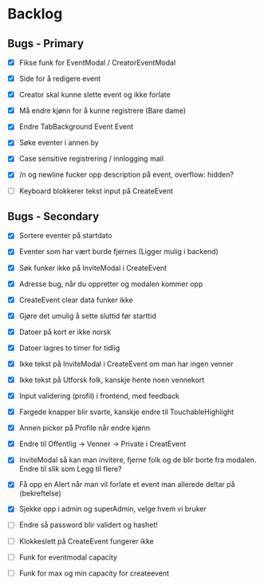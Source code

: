 # Backlog

## Bugs - Primary

- [x] Fikse funk for EventModal / CreatorEventModal
- [x] Side for å redigere event
- [x] Creator skal kunne slette event og ikke forlate
- [x] Må endre kjønn for å kunne registrere (Bare dame)
- [x] Endre TabBackground Event Event
- [x] Søke eventer i annen by
- [x] Case sensitive registrering / innlogging mail
- [x] /n og newline fucker opp description på event, overflow: hidden?

- [ ] Keyboard blokkerer tekst input på CreateEvent

## Bugs - Secondary

- [x] Sortere eventer på startdato
- [x] Eventer som har vært burde fjernes (Ligger mulig i backend)
- [x] Søk funker ikke på InviteModal i CreateEvent
- [x] Adresse bug, når du oppretter og modalen kommer opp
- [x] CreateEvent clear data funker ikke
- [x] Gjøre det umulig å sette sluttid før starttid
- [x] Datoer på kort er ikke norsk
- [x] Datoer lagres to timer for tidlig
- [x] Ikke tekst på InviteModal i CreateEvent om man har ingen venner
- [x] Ikke tekst på Utforsk folk, kanskje hente noen vennekort
- [x] Input validering (profil) i frontend, med feedback
- [x] Fargede knapper blir svarte, kanskje endre til TouchableHighlight
- [x] Annen picker på Profile når endre kjønn
- [x] Endre til Offentlig -> Venner -> Private i CreatEvent
- [x] InviteModal så kan man invitere, fjerne folk og de blir borte fra modalen. Endre til slik som Legg til flere?
- [x] Få opp en Alert når man vil forlate et event man allerede deltar på (bekreftelse)
- [x] Sjekke opp i admin og superAdmin, velge hvem vi bruker

- [ ] Endre så password blir validert og hashet!
- [ ] Klokkeslett på CreateEvent fungerer ikke
- [ ] Funk for eventmodal capacity
- [ ] Funk for max og min capacity for createevent
